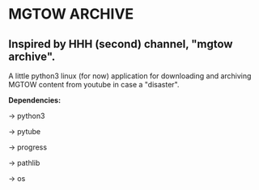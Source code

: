 # MGTOW ARCHIVE
## Inspired by HHH (second) channel, "mgtow archive".
A little python3 linux (for now) application for downloading and 
archiving MGTOW content from youtube in case a 
"disaster".

**Dependencies:**

-> python3

-> pytube

-> progress

-> pathlib

-> os